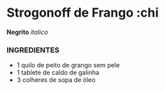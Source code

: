 # Strogonoff de Frango :chi

**Negrito** _italico_

### INGREDIENTES
 - 1 quilo de peito de grango sem pele
 - 1 tablete de caldo de galinha
 - 3 colheres de sopa de óleo
